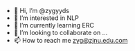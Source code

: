 - 👋 Hi, I’m @zygyyds
- 👀 I’m interested in NLP
- 🌱 I’m currently learning ERC
- 💞️ I’m looking to collaborate on ...
- 📫 How to reach me zyg@zjnu.edu.com

<!---
zygyyds/zygyyds is a ✨ special ✨ repository because its `README.md` (this file) appears on your GitHub profile.
You can click the Preview link to take a look at your changes.
--->
